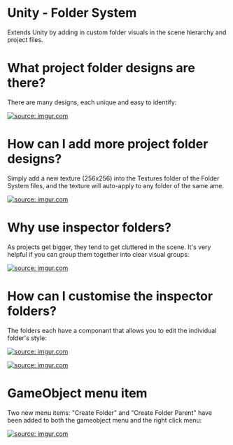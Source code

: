 # Unity - Folder System

Extends Unity by adding in custom folder visuals in the scene hierarchy and project files.


# What project folder designs are there?

There are many designs, each unique and easy to identify:

<a href="https://imgur.com/X0mlHlm.png"><img src="https://imgur.com/X0mlHlm.png" title="source: imgur.com" /></a>


# How can I add more project folder designs?

Simply add a new texture (256x256) into the Textures folder of the Folder System files, and the texture will auto-apply to any folder of the same ame.

<a href="https://imgur.com/aXK4quh.png"><img src="https://imgur.com/aXK4quh.png" title="source: imgur.com" /></a>


# Why use inspector folders?

As projects get bigger, they tend to get cluttered in the scene. It's very helpful if you can group them together into clear visual groups:

<a href="https://imgur.com/y5N3Mej.png"><img src="https://imgur.com/y5N3Mej.png" title="source: imgur.com" /></a>


# How can I customise the inspector folders?

The folders each have a componant that allows you to edit the individual folder's style:

<a href="https://imgur.com/rDL1OUc.png"><img src="https://imgur.com/rDL1OUc.png" title="source: imgur.com" /></a>

<a href="https://imgur.com/lXHk2xz.png"><img src="https://imgur.com/lXHk2xz.png" title="source: imgur.com" /></a>


# GameObject menu item

Two new menu items: "Create Folder" and "Create Folder Parent" have been added to both the gameobject menu and the right click menu:

<a href="https://imgur.com/TZLAZUh.png"><img src="https://imgur.com/TZLAZUh.png" title="source: imgur.com" /></a>
